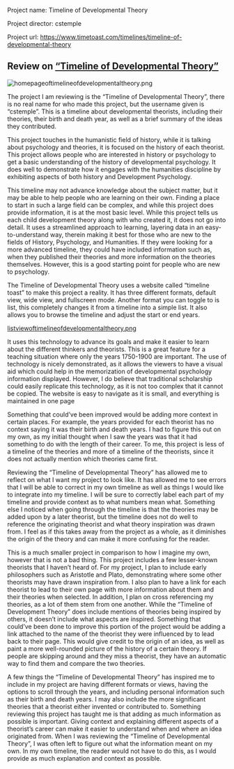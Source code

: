 Project name: Timeline of Developmental Theory

Project director: cstemple 

Project url: https://www.timetoast.com/timelines/timeline-of-developmental-theory

## Review on [“Timeline of Developmental Theory”](https://www.timetoast.com/timelines/timeline-of-developmental-theory)

![homepageoftimelineofdevelopmentaltheory.png](https://AnnabelleBlasiol.github.io/annabellesDH350/Images/homepageoftimelineofdevelopmentaltheory.png)

The project I am reviewing is the “Timeline of Developmental Theory”, there is no real name for who made this project, but the username given is “cstemple”. This is a timeline about developmental theorists,  including their theories, their birth and death year, as well as a brief summary of the ideas they contributed. 

This project touches in the humanistic field of history, while it is talking about psychology and theories, it is focused on the history of each theorist. This project allows people who are interested in history or psychology to get a basic understanding of the history of developmental psychology. It does well to demonstrate how it engages with the humanities discipline by exhibiting aspects of both history and Development Psychology.

This timeline may not advance knowledge about the subject matter, but it may be able to help people who are learning on their own. Finding a place to start in such a large field can be complex, and while this project does provide information, it is at the most basic level. While this project tells us each child development theory along with who created it, it does not go into detail. It uses a streamlined approach to learning, layering data in an easy-to-understand way, therein making it best for those who are new to the fields of History, Psychology, and Humanities. If they were looking for a more advanced timeline, they could have included information such as, when they published their theories and more information on the theories themselves. However, this is a good starting point for people who are new to psychology. 

The Timeline of Developmental Theory uses a website called “timeline toast” to make this project a reality. It has three different formats, default view, wide view, and fullscreen mode. Another format you can toggle to is list, this completely changes it from a timeline into a simple list. It also allows you to browse the timeline and adjust the start or end years.

[listviewoftimelineofdevelopmentaltheory.png](https://AnnabelleBlasiol.github.io/annabellesDH350/Images/listviewoftimelineofdevelopmentaltheory.png)

 It uses this technology to advance its goals and make it easier to learn about the different thinkers and theorists. This is a great feature for a teaching situation where only the years 1750-1900 are important. The use of technology is nicely demonstrated, as it allows the viewers to have a visual aid which could help in the memorization of developmental psychology information displayed. However, I do believe that traditional scholarship could easily replicate this technology, as it is not too complex that it cannot be copied. The website is easy to navigate as it is small, and everything is maintained in one page

Something that could’ve been improved would be adding more context in certain places. For example, the years provided for each theorist has no context saying it was their birth and death years. I had to figure this out on my own, as my initial thought when I saw the years was that it had something to do with the length of their career. To me, this project is less of a timeline of the theories and more of a timeline of the theorists, since it does not actually mention which theories came first. 

Reviewing the “Timeline of Developmental Theory” has allowed me to reflect on what I want my project to look like. It has allowed me to see errors that I will be able to correct in my own timeline as well as things I would like to integrate into my timeline. I will be sure to correctly label each part of my timeline and provide context as to what numbers mean what. Something else I noticed when going through the timeline is that the theories may be added upon by a later theorist, but the timeline does not do well to reference the originating theorist and what theory inspiration was drawn from. I feel as if this takes away from the project as a whole, as it diminishes the origin of the theory and can make it more confusing for the reader.

This is a much smaller project in comparison to how I imagine my own, however that is not a bad thing. This project includes a few lesser-known theorists that I haven’t heard of. For my project, I plan to include early philosophers such as Aristotle and Plato, demonstrating where some other theorists may have drawn inspiration from. I also plan to have a link for each theorist to lead to their own page with more information about them and their theories when selected. In addition, I plan on cross referencing my theories, as a lot of them stem from one another. While the “Timeline of Development Theory” does include mentions of theories being inspired by others, it doesn’t include what aspects are inspired. Something that could’ve been done to improve this portion of the project would be adding a link attached to the name of the theorist they were influenced by to lead back to their page. This would give credit to the origin of an idea, as well as paint a more well-rounded picture of the history of a certain theory. If people are skipping around and they miss a theorist, they have an automatic way to find them and compare the two theories.

A few things the “Timeline of Developmental Theory” has inspired me to include in my project are having different formats or views, having the options to scroll through the years, and including personal information such as their birth and death years. I may also include the more significant theories that a theorist either invented or contributed to. Something reviewing this project has taught me is that adding as much information as possible is important. Giving context and explaining different aspects of a theorist’s career can make it easier to understand when and where an idea originated from. When I was reviewing the “Timeline of Developmental Theory”, I was often left to figure out what the information meant on my own. In my own timeline, the reader would not have to do this, as I would provide as much explanation and context as possible.
